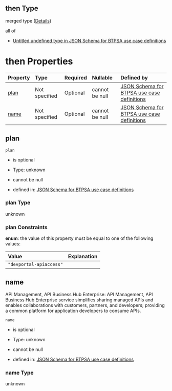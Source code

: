 ## then Type

merged type ([Details](btpsa-usecase-properties-services-items-allof-1-then-allof-8-then.md))

all of

*   [Untitled undefined type in JSON Schema for BTPSA use case definitions](btpsa-usecase-properties-services-items-allof-1-then-allof-8-then-allof-0.md "check type definition")

# then Properties

| Property      | Type          | Required | Nullable       | Defined by                                                                                                                                                                                                          |
| :------------ | :------------ | :------- | :------------- | :------------------------------------------------------------------------------------------------------------------------------------------------------------------------------------------------------------------ |
| [plan](#plan) | Not specified | Optional | cannot be null | [JSON Schema for BTPSA use case definitions](btpsa-usecase-properties-services-items-allof-1-then-allof-8-then-properties-plan.md "undefined#/properties/services/items/allOf/1/then/allOf/8/then/properties/plan") |
| [name](#name) | Not specified | Optional | cannot be null | [JSON Schema for BTPSA use case definitions](btpsa-usecase-properties-services-items-allof-1-then-allof-8-then-properties-name.md "undefined#/properties/services/items/allOf/1/then/allOf/8/then/properties/name") |

## plan



`plan`

*   is optional

*   Type: unknown

*   cannot be null

*   defined in: [JSON Schema for BTPSA use case definitions](btpsa-usecase-properties-services-items-allof-1-then-allof-8-then-properties-plan.md "undefined#/properties/services/items/allOf/1/then/allOf/8/then/properties/plan")

### plan Type

unknown

### plan Constraints

**enum**: the value of this property must be equal to one of the following values:

| Value                   | Explanation |
| :---------------------- | :---------- |
| `"devportal-apiaccess"` |             |

## name

API Management, API Business Hub Enterprise: API Management, API Business Hub Enterprise service simplifies sharing managed APIs and enables collaborations with customers, partners, and developers; providing a common platform for application developers to consume APIs.

`name`

*   is optional

*   Type: unknown

*   cannot be null

*   defined in: [JSON Schema for BTPSA use case definitions](btpsa-usecase-properties-services-items-allof-1-then-allof-8-then-properties-name.md "undefined#/properties/services/items/allOf/1/then/allOf/8/then/properties/name")

### name Type

unknown
